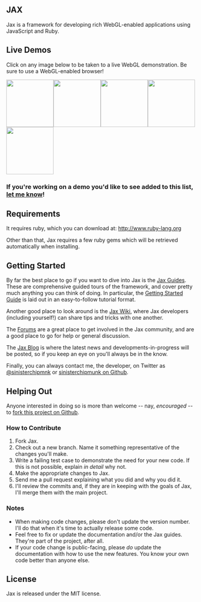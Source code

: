 ## JAX

Jax is a framework for developing rich WebGL-enabled applications using JavaScript and Ruby.

## Live Demos

Click on any image below to be taken to a live WebGL demonstration. Be sure to use a WebGL-enabled browser!

[<img src="http://sinisterchipmunk.github.com/images/screenshots/dungeon.png" width="125" height="125">](http://sinisterchipmunk.github.com/dungeon.html)[<img src="http://sinisterchipmunk.github.com/images/screenshots/meadow.png" width="125" height="125">](http://sinisterchipmunk.github.com/meadow.html)[<img src="http://sinisterchipmunk.github.com/images/screenshots/materials.png" width="125" height="125">](http://sinisterchipmunk.github.com/materials.html)[<img src="http://sinisterchipmunk.github.com/images/screenshots/lighting.png" width="125" height="125">](http://sinisterchipmunk.github.com/lights_and_shadows.html)[<img src="http://sinisterchipmunk.github.com/images/screenshots/blobular.png" width="125" height="125">](http://sinisterchipmunk.github.com/blobular.html)

### If you're working on a demo you'd like to see added to this list, [let me know](https://github.com/inbox/new/sinisterchipmunk)!

## Requirements

It requires ruby, which you can download at: http://www.ruby-lang.org

Other than that, Jax requires a few ruby gems which will be retrieved automatically when installing.

## Getting Started

By far the best place to go if you want to dive into Jax is the [Jax Guides](http://guides.jaxgl.com). These are comprehensive guided tours of the framework, and cover pretty much anything you can think of doing. In particular, the [Getting Started Guide](http://guides.jaxgl.com/getting_started.html) is laid out in an easy-to-follow tutorial format.

Another good place to look around is the [Jax Wiki](http://github.com/sinisterchipmunk/jax/wiki), where Jax developers (including yourself!) can share tips and tricks with one another.

The [Forums](http://jaxgl.com/forums) are a great place to get involved in the Jax community, and are a good place to go for help or general discussion.

The [Jax Blog](http://blog.jaxgl.com) is where the latest news and developments-in-progress will be posted, so if you keep an eye on you'll always be in the know.

Finally, you can always contact me, the developer, on Twitter as [@sinisterchipmnk](http://twitter.com/sinisterchipmnk) or [sinisterchipmunk on Github](http://github.com/sinisterchipmunk).

## Helping Out

Anyone interested in doing so is more than welcome -- nay, _encouraged_ -- to [fork this project on Github](http://github.com/sinisterchipmunk/jax/fork).

### How to Contribute

1. Fork Jax.
2. Check out a new branch. Name it something representative of the changes you'll make.
3. Write a failing test case to demonstrate the need for your new code. If this is not possible, explain *in detail* why not.
4. Make the appropriate changes to Jax.
5. Send me a pull request explaining what you did and why you did it.
6. I'll review the commits and, if they are in keeping with the goals of Jax, I'll merge them with the main project.

### Notes

* When making code changes, please don't update the version number. I'll do that when it's time to actually release some code.
* Feel free to fix or update the documentation and/or the Jax guides. They're part of the project, after all.
* If your code change is public-facing, please _do_ update the documentation with how to use the new features. You know your own code better than anyone else.

## License

Jax is released under the MIT license.

